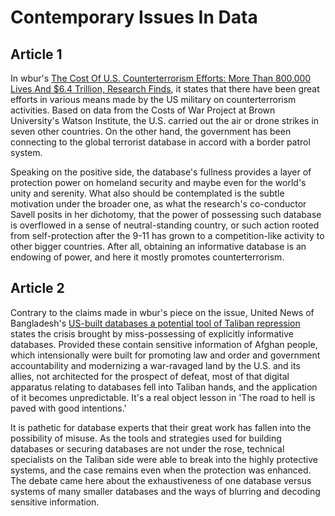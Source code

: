 # Contemporary Issues In Data

## Article 1
In wbur's [The Cost Of U.S. Counterterrorism Efforts: More Than 800,000 Lives And $6.4 Trillion, Research Finds](https://www.wbur.org/hereandnow/2021/03/02/countterorrism-cost-us-military), it states that there have been great efforts in various means made by the US military on counterterrorism activities. Based on data from the Costs of War Project at Brown University's Watson Institute, the U.S. carried out the air or drone strikes in seven other countries. On the other hand, the government has been connecting to the global terrorist database in accord with a border patrol system.

Speaking on the positive side, the database's fullness provides a layer of protection power on homeland security and maybe even for the world's unity and serenity. What also should be contemplated is the subtle motivation under the broader one, as what the research's co-conductor Savell posits in her dichotomy, that the power of possessing such database is overflowed in a sense of neutral-standing country, or such action rooted from self-protection after the 9-11 has grown to a competition-like activity to other bigger countries. After all, obtaining an informative database is an endowing of power, and here it mostly promotes counterterrorism. 

## Article 2
Contrary to the claims made in wbur's piece on the issue, United News of Bangladesh's [US-built databases a potential tool of Taliban repression](http://proxy.library.nyu.edu/login?qurl=https%3A%2F%2Fwww.proquest.com%2Fnewspapers%2Fus-built-databases-potential-tool-taliban%2Fdocview%2F2569502145%2Fse-2%3Faccountid%3D12768) states the crisis brought by miss-possessing of explicitly informative databases. Provided these contain sensitive information of Afghan people, which intensionally were built for promoting law and order and government accountability and modernizing a war-ravaged land by the U.S. and its allies, not architected for the prospect of defeat, most of that digital apparatus relating to databases fell into Taliban hands, and the application of it becomes unpredictable. It's a real object lesson in 'The road to hell is paved with good intentions.'

It is pathetic for database experts that their great work has fallen into the possibility of misuse. As the tools and strategies used for building databases or securing databases are not under the rose, technical specialists on the Taliban side were able to break into the highly protective systems, and the case remains even when the protection was enhanced. The debate came here about the exhaustiveness of one database versus systems of many smaller databases and the ways of blurring and decoding sensitive information. 
